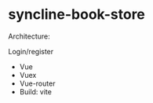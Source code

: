 # syncline-book-store

Architecture:
 
 
 Login/register
  + Vue
  + Vuex 
  + Vue-router
  + Build: vite
  
